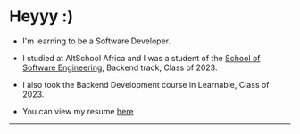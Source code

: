 # Heyyy :)
- I'm learning to be a Software Developer.
- I studied at AltSchool Africa and I was a student of the [School of Software Engineering](https://altschoolafrica.com/schools/engineering), Backend track, Class of 2023.
- I also took the Backend Development course in Learnable, Class of 2023.

- You can view my resume [here](#)

---

